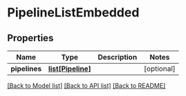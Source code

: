 # PipelineListEmbedded

## Properties
Name | Type | Description | Notes
------------ | ------------- | ------------- | -------------
**pipelines** | [**list[Pipeline]**](Pipeline.md) |  | [optional] 

[[Back to Model list]](../README.md#documentation-for-models) [[Back to API list]](../README.md#documentation-for-api-endpoints) [[Back to README]](../README.md)


